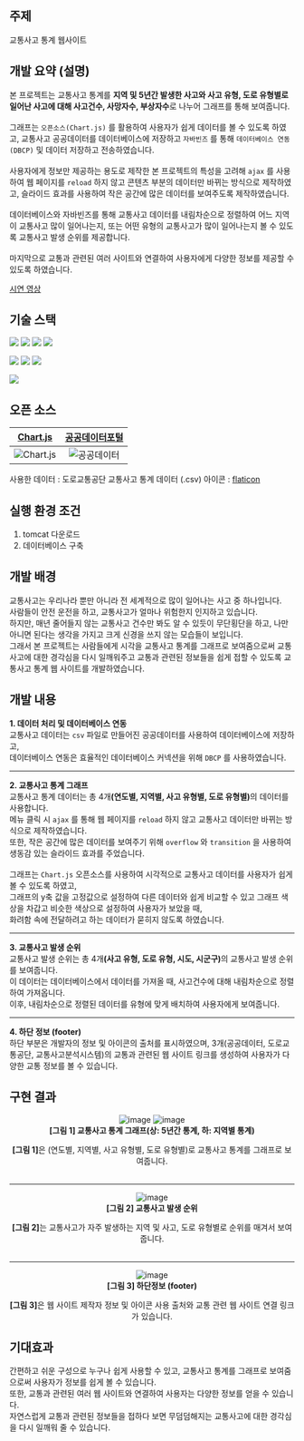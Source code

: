 ## 주제
교통사고 통계 웹사이트

## 개발 요약 (설명)
본 프로젝트는 교통사고 통계를 <strong>지역 및 5년간 발생한 사고와 사고 유형, 도로 유형별로 일어난 사고에 대해 사고건수, 사망자수, 부상자수</strong>로 나누어 그래프를 통해 보여줍니다.<br><br>
그래프는 `오픈소스(Chart.js)` 를 활용하여 사용자가 쉽게 데이터를 볼 수 있도록 하였고, 교통사고 공공데이터를 데이터베이스에 저장하고 `자바빈즈` 를 통해 `데이터베이스 연동(DBCP)` 및 데이터 저장하고 전송하였습니다.<br><br>
사용자에게 정보만 제공하는 용도로 제작한 본 프로젝트의 특성을 고려해 `ajax` 를 사용하여 웹 페이지를 `reload` 하지 않고 콘텐츠 부분의 데이터만 바뀌는 방식으로 제작하였고, 슬라이드 효과를 사용하여 작은 공간에 많은 데이터를 보여주도록 제작하였습니다.<br><br>
데이터베이스와 자바빈즈를 통해 교통사고 데이터를 내림차순으로 정렬하여 어느 지역이 교통사고 많이 일어나는지, 또는 어떤 유형의 교통사고가 많이 일어나는지 볼 수 있도록 교통사고 발생 순위를 제공합니다.<br><br>
마지막으로 교통과 관련된 여러 사이트와 연결하여 사용자에게 다양한 정보를 제공할 수 있도록 하였습니다.

[시연 영상](https://youtu.be/NUrw-Rd56Ak)

## 기술 스택
<img src="https://img.shields.io/badge/HTML5-E34F26?style=flat-square&logo=HTML5&logoColor=white"/></a>
<img src="https://img.shields.io/badge/CSS3-1572B6?style=flat-square&logo=CSS3&logoColor=white"/></a>
<img src="https://img.shields.io/badge/javaScript-F7DF1E?style=flat-square&logo=JavaScript&logoColor=white"/></a>
<img src="https://img.shields.io/badge/jQuery-0769AD?style=flat-square&logo=jQuery&logoColor=white"/></a>

<img src="https://img.shields.io/badge/Java-007396?style=flat-square&logo=Java&logoColor=white"/></a>
<img src="https://img.shields.io/badge/JSP-000?style=flat-square" /></a>
<img src="https://img.shields.io/badge/MySQL-5.7-4479A1?style=flat-square&logo=MySQL&logoColor=white"/></a>

<img src="https://img.shields.io/badge/Tomcat-9.0.46-F8DC75?style=flat-square&logo=Apache Tomcat&logoColor=white"/>

## 오픈 소스
|[Chart.js](https://www.chartjs.org)|[공공데이터포털](https://www.data.go.kr/)|
|:---:|:---:|
|![Chart.js](https://user-images.githubusercontent.com/77434165/127616286-986d29ff-1cf7-429a-a0e7-da446d41ec42.png)|![공공데이터](https://user-images.githubusercontent.com/77434165/127616644-455e17c9-7769-4cf1-8b1f-aac45f0d0255.PNG)||

사용한 데이터 : 도로교통공단 교통사고 통계 데이터 (.csv)
아이콘 : [flaticon](https://www.flaticon.com)

## 실행 환경 조건
1. tomcat 다운로드
2. 데이터베이스 구축

## 개발 배경
교통사고는 우리나라 뿐만 아니라 전 세계적으로 많이 일어나는 사고 중 하나입니다.<br>
사람들이 안전 운전을 하고, 교통사고가 얼마나 위험한지 인지하고 있습니다.<br>
하지만, 매년 줄어들지 않는 교통사고 건수만 봐도 알 수 있듯이 무단횡단을 하고, 나만 아니면 된다는 생각을 가지고 크게 신경을 쓰지 않는 모습들이 보입니다.<br>
그래서 본 프로젝트는 사람들에게 시각을 교통사고 통계를 그래프로 보여줌으로써 교통사고에 대한 경각심을 다시 일깨워주고 교통과 관련된 정보들을 쉽게 접할 수 있도록 교통사고 통계 웹 사이트를 개발하였습니다.

## 개발 내용
<strong>1. 데이터 처리 및 데이터베이스 연동</strong><br>
교통사고 데이터는 `csv` 파일로 만들어진 공공데이터를 사용하여 데이터베이스에 저장하고,<br>
데이터베이스 연동은 효율적인 데이터베이스 커넥션을 위해 `DBCP` 를 사용하였습니다.<br><hr>

<strong>2. 교통사고 통계 그래프</strong><br>
교통사고 통계 데이터는 총 4개<strong>(연도별, 지역별, 사고 유형별, 도로 유형별)</strong>의 데이터를 사용합니다.<br>
메뉴 클릭 시 `ajax` 를 통해 웹 페이지를 `reload` 하지 않고 교통사고 데이터만 바뀌는 방식으로 제작하였습니다.<br>
또한, 작은 공간에 많은 데이터를 보여주기 위해 `overflow` 와 `transition` 을 사용하여 생동감 있는 슬라이드 효과를 주었습니다.<br><br>
그래프는 `Chart.js` 오픈소스를 사용하여 시각적으로 교통사고 데이터를 사용자가 쉽게 볼 수 있도록 하였고,<br>
그래프의 y축 값을 고정값으로 설정하여 다른 데이터와 쉽게 비교할 수 있고 그래프 색상을 차갑고 비슷한 색상으로 설정하여 사용자가 보았을 때,<br>
화려함 속에 전달하려고 하는 데이터가 묻히지 않도록 하였습니다.<br><hr>

<strong>3. 교통사고 발생 순위</strong><br>
교통사고 발생 순위는 총 4개<strong>(사고 유형, 도로 유형, 시도, 시군구)</strong>의 교통사고 발생 순위를 보여줍니다.<br>
이 데이터는 데이터베이스에서 데이터를 가져올 때, 사고건수에 대해 내림차순으로 정렬하여 가져옵니다.<br>
이후, 내림차순으로 정렬된 데이터를 유형에 맞게 배치하여 사용자에게 보여줍니다.<br><hr>

<strong>4. 하단 정보 (footer)</strong><br>
하단 부분은 개발자의 정보 및 아이콘의 출처를 표시하였으며, 3개(공공데이터, 도로교통공단, 교통사고분석시스템)의 교통과 관련된 웹 사이트 링크를 생성하여 사용자가 다양한 교통 정보를 볼 수 있습니다.

## 구현 결과
<div align="center">
  
  ![image](https://user-images.githubusercontent.com/77434165/127618299-327bb8ef-ac7e-4d1a-b192-b5c318edadfe.png)
  ![image](https://user-images.githubusercontent.com/77434165/127618307-40ebbed4-a75b-40f0-a0b3-b351f9e08f75.png)
  <br><strong>[그림 1] 교통사고 통계 그래프(상: 5년간 통계, 하: 지역별 통계)</strong>

  <strong>[그림 1]</strong>은 (연도별, 지역별, 사고 유형별, 도로 유형별)로 교통사고 통계를 그래프로 보여줍니다.<br><br><hr>

  ![image](https://user-images.githubusercontent.com/77434165/127618328-84d47fcf-7d7f-4750-a88f-691c9fff3d01.png)
  <br><strong>[그림 2] 교통사고 발생 순위</strong>

  <strong>[그림 2]</strong>는 교통사고가 자주 발생하는 지역 및 사고, 도로 유형별로 순위를 매겨서 보여줍니다.<br><br><hr>

  ![image](https://user-images.githubusercontent.com/77434165/127618345-2fd9fb97-4c1b-4dc6-ba83-54264ff9d85a.png)
  <br><strong>[그림 3] 하단정보 (footer)</strong>

  <strong>[그림 3]</strong>은 웹 사이트 제작자 정보 및 아이콘 사용 출처와 교통 관련 웹 사이트 연결 링크가 있습니다.
  
</div>

## 기대효과
간편하고 쉬운 구성으로 누구나 쉽게 사용할 수 있고, 교통사고 통계를 그래프로 보여줌으로써 사용자가 정보를 쉽게 볼 수 있습니다.<br>
또한, 교통과 관련된 여러 웹 사이트와 연결하여 사용자는 다양한 정보를 얻을 수 있습니다.<br>
자연스럽게 교통과 관련된 정보들을 접하다 보면 무덤덤해지는 교통사고에 대한 경각심을 다시 일깨워 줄 수 있습니다.
